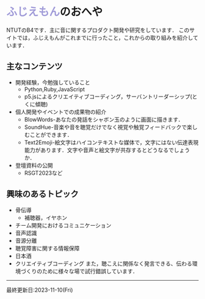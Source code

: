 # <font color="#A09BD8">ふじえもん</font>のおへや
NTUTのB4です．主に音に関するプロダクト開発や研究をしています．
このサイトでは，ふじえもんがこれまでに行ったこと，これからの取り組みを紹介しています．
## 主なコンテンツ
- 開発経験，今勉強していること
  - Python,Ruby,JavaScript
  - p5.jsによるクリエイティブコーディング，サーバントリーダーシップ(とくに傾聴)
- 個人開発やイベントでの成果物の紹介
  - BlowWords-あなたの発話をシャボン玉のように画面に描きます．
  - SoundHue-音楽や音を聴覚だけでなく視覚や触覚フィードバックで楽しむことができます．
  - Text2Emoji-絵文字はハイコンテキストな媒体で，文字にはない伝達表現能力があります．文字や音声と絵文字が共存するとどうなるでしょうか．
- 登壇資料の公開
  - RSGT2023など

## 興味のあるトピック
- 骨伝導
  - 補聴器，イヤホン
- チーム開発におけるコミュニケーション
- 音声認識
- 音源分離
- 聴覚障害に関する情報保障
- 日本酒
- クリエイティブコーディング
また，聴こえに関係なく発言できる、伝わる環境づくりのために様々な場で試行錯誤しています．
***
最終更新日:2023-11-10(Fri)